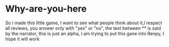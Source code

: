# Why-are-you-here
So i made this little game, I want to see what people think about it,I respect all reviews, you answer only with "yes" or "no", the text between ** is said by the narrator, this is just an alpha, I am trying to put this gane into Renpy, I hope it will work
